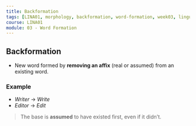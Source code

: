```yaml
---
title: Backformation
tags: [LINA01, morphology, backformation, word-formation, week03, linguistics]
course: LINA01
module: 03 - Word Formation
---
```


## Backformation

- New word formed by **removing an affix** (real or assumed) from an existing word.

### Example

- *Writer* → *Write*
- *Editor* → *Edit*

> The base is **assumed** to have existed first, even if it didn’t.
